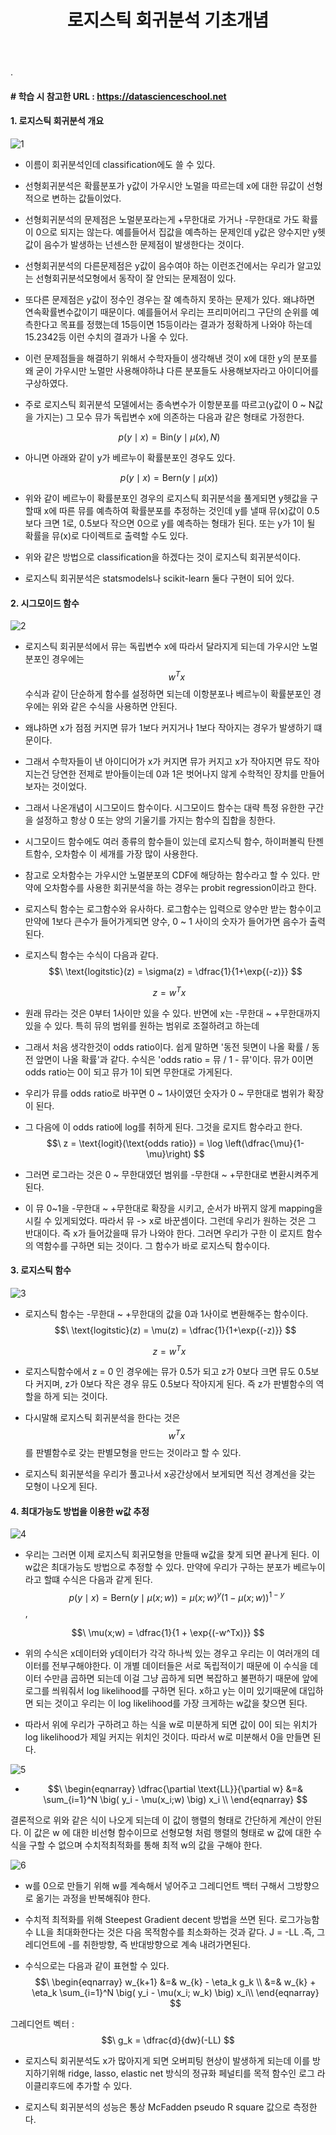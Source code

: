 ﻿---
layout: post
title: "로지스틱 회귀분석 기초개념"
tags: [Classification]
comments: true
---

.

#### # 학습 시 참고한 URL : https://datascienceschool.net

#### 1. 로지스틱 회귀분석 개요

![1](https://user-images.githubusercontent.com/41605276/56851650-5d953000-694c-11e9-86af-62a2782d62b9.jpg)

- 이름이 회귀분석인데 classification에도 쓸 수 있다.


- 선형회귀분석은 확률분포가 y값이 가우시안 노멀을 따르는데 x에 대한 뮤값이 선형적으로 변하는 값들이었다.


- 선형회귀분석의 문제점은 노멀분포라는게 +무한대로 가거나 -무한대로 가도 확률이 0으로 되지는 않는다. 예를들어서 집값을 예측하는 문제인데 y값은 양수지만 y헷값이 음수가 발생하는 넌센스한 문제점이 발생한다는 것이다.


- 선형회귀분석의 다른문제점은 y값이 음수여야 하는 이런조건에서는 우리가 알고있는 선형회귀분석모형에서 동작이 잘 안되는 문제점이 있다. 


- 또다른 문제점은 y값이 정수인 경우는 잘 예측하지 못하는 문제가 있다. 왜냐하면 연속확률변수값이기 때문이다. 예를들어서 우리는 프리미어리그 구단의 순위를 예측한다고 목표를 정했는데 15등이면 15등이라는 결과가 정확하게 나와야 하는데 15.2342등 이런 수치의 결과가 나올 수 있다. 


- 이런 문제점들을 해결하기 위해서 수학자들이 생각해낸 것이 x에 대한 y의 분포를 왜 굳이 가우시만 노멀만 사용해야하냐 다른 분포들도 사용해보자라고 아이디어를 구상하였다.


- 주로 로지스틱 회귀분석 모델에서는 종속변수가 이항분포를 따르고(y값이 0 ~ N값을 가지는) 그 모수 뮤가 독립변수 x에 의존하는 다음과 같은 형태로 가정한다.

$$\ p(y \mid x) = \text{Bin} (y \mid \mu(x), N) $$


- 아니면 아래와 같이 y가 베르누이 확률분포인 경우도 있다.

$$\ p(y \mid x) = \text{Bern} (y \mid  \mu(x) ) $$

- 위와 같이 베르누이 확률분포인 경우의 로지스틱 회귀분석을 풀게되면 y헷값을 구할때 x에 따른 뮤를 예측하여 확률분포를 추정하는 것인데 y를 낼때 뮤(x)값이 0.5보다 크면 1로, 0.5보다 작으면 0으로 y를 예측하는 형태가 된다. 또는 y가 1이 될 확률을 뮤(x)로 다이렉트로 출력할 수도 있다.


- 위와 같은 방법으로 classification을 하겠다는 것이 로지스틱 회귀분석이다.


- 로지스틱 회귀분석은 statsmodels나 scikit-learn 둘다 구현이 되어 있다.

#### 2. 시그모이드 함수

![2](https://user-images.githubusercontent.com/41605276/56851654-684fc500-694c-11e9-9ca8-18a374218441.jpg)

- 로지스틱 회귀분석에서 뮤는 독립변수 x에 따라서 달라지게 되는데 가우시안 노멀분포인 경우에는  $$\ w^Tx $$ 수식과 같이 단순하게 함수를 설정하면 되는데 이항분포나 베르누이 확률분포인 경우에는 위와 같은 수식을 사용하면 안된다.


- 왜냐하면 x가 점점 커지면 뮤가 1보다 커지거나 1보다 작아지는 경우가 발생하기 떄문이다.


- 그래서 수학자들이 낸 아이디어가 x가 커지면 뮤가 커지고 x가 작아지면 뮤도 작아지는건 당연한 전제로 받아들이는데 0과 1은 벗어나지 않게 수학적인 장치를 만들어보자는 것이었다.


- 그래서 나온개념이 시그모이드 함수이다. 시그모이드 함수는 대략 특정 유한한 구간을 설정하고 항상 0 또는 양의 기울기를 가지는 함수의 집합을 칭한다.


- 시그모이드 함수에도 여러 종류의 함수들이 있는데 로지스틱 함수, 하이퍼볼릭 탄젠트함수, 오차함수 이 세개를 가장 많이 사용한다.


- 참고로 오차함수는 가우시안 노멀분포의 CDF에 해당하는 함수라고 할 수 있다. 만약에 오차함수를 사용한 회귀분석을 하는 경우는 probit regression이라고 한다.


- 로지스틱 함수는 로그함수와 유사하다. 로그함수는 입력으로 양수만 받는 함수이고 만약에 1보다 큰수가 들어가게되면 양수, 0 ~ 1 사이의 숫자가 들어가면 음수가 출력된다.


- 로지스틱 함수는 수식이 다음과 같다. $$\ \text{logitstic}(z) = \sigma(z) = \dfrac{1}{1+\exp{(-z)}} $$

$$\ z = w^Tx $$

- 원래 뮤라는 것은 0부터 1사이만 있을 수 있다. 반면에 x는 -무한대 ~ +무한대까지 있을 수 있다. 특히 뮤의 범위를 원하는 범위로 조절하려고 하는데


- 그래서 처음 생각한것이 odds ratio이다. 쉽게 말하면 '동전 뒷면이 나올 확률 / 동전 앞면이 나올 확률'과 같다. 수식은 'odds ratio = 뮤 / 1 - 뮤'이다. 뮤가 0이면 odds ratio는 0이 되고 뮤가 1이 되면 무한대로 가게된다.


- 우리가 뮤를 odds ratio로 바꾸면 0 ~ 1사이였던 숫자가 0 ~ 무한대로 범위가 확장이 된다.


- 그 다음에 이 odds ratio에 log를 취하게 된다. 그것을 로지트 함수라고 한다.
$$\ z = \text{logit}(\text{odds ratio}) = \log \left(\dfrac{\mu}{1-\mu}\right) $$


- 그러면 로그라는 것은 0 ~ 무한대였던 범위를 -무한대 ~ +무한대로 변환시켜주게 된다.


- 이 뮤 0~1을 -무한대 ~ +무한대로 확장을 시키고, 순서가 바뀌지 않게 mapping을 시킬 수 있게되었다. 따라서 뮤 -> x로 바꾼셈이다. 그런데 우리가 원하는 것은 그 반대이다. 즉 x가 들어갔을때 뮤가 나와야 한다. 그러면 우리가 구한 이 로지트 함수의 역함수를 구하면 되는 것이다. 그 함수가 바로 로지스틱 함수이다.

#### 3. 로지스틱 함수

![3](https://user-images.githubusercontent.com/41605276/56851657-70a80000-694c-11e9-98e7-1c3221a09e89.jpg)

- 로지스틱 함수는 -무한대 ~ +무한대의 값을 0과 1사이로 변환해주는 함수이다.  $$\ \text{logitstic}(z) = \mu(z) = \dfrac{1}{1+\exp{(-z)}} $$

$$\ z = w^Tx $$

- 로지스틱함수에서 z = 0 인 경우에는 뮤가 0.5가 되고 z가 0보다 크면 뮤도 0.5보다 커지며, z가 0보다 작은 경우 뮤도 0.5보다 작아지게 된다. 즉 z가 판별함수의 역할을 하게 되는 것이다.


- 다시말해 로지스틱 회귀분석을 한다는 것은 $$\ w^Tx $$를 판별함수로 갖는 판별모형을 만드는 것이라고 할 수 있다.


- 로지스틱 회귀분석을 우리가 풀고나서 x공간상에서 보게되면 직선 경계선을 갖는 모형이 나오게 된다.

#### 4. 최대가능도 방법을 이용한 w값 추정

![4](https://user-images.githubusercontent.com/41605276/56851660-7a316800-694c-11e9-8fd4-3aa7aaaa41c6.jpg)

- 우리는 그러면 이제 로지스틱 회귀모형을 만들때 w값을 찾게 되면 끝나게 된다. 이 w값은 최대가능도 방법으로 추정할 수 있다. 만약에 우리가 구하는 분포가 베르누이라고 할떄 수식은 다음과 같게 된다. $$\ p(y \mid x) = \text{Bern} (y \mid  \mu(x;w) ) = \mu(x;w)^y ( 1 - \mu(x;w) )^{1-y} $$,

$$\ \mu(x;w) = \dfrac{1}{1 + \exp{(-w^Tx)}} $$


- 위의 수식은 x데이터와 y데이터가 각각 하나씩 있는 경우고 우리는 이 여러개의 데이터를 전부구해야한다. 이 개별 데이터들은 서로 독립적이기 때문에 이 수식을 데이터 수만큼 곱하면 되는데 이걸 그냥 곱하게 되면 복잡하고 불편하기 때문에 앞에 로그를 씌워줘서 log likelihood를 구하면 된다. x하고 y는 이미 있기때문에 대입하면 되는 것이고 우리는 이 log likelihood를 가장 크게하는 w값을 찾으면 된다.


- 따라서 위에 우리가 구하려고 하는 식을 w로 미분하게 되면 값이 0이 되는 위치가 log likelihood가 제일 커지는 위치인 것이다. 따라서 w로 미분해서 0을 만들면 된다.

![5](https://user-images.githubusercontent.com/41605276/56851663-83bad000-694c-11e9-96fd-fe1e7c13c33a.jpg)

- $$\ \begin{eqnarray}
\dfrac{\partial \text{LL}}{\partial w} 
&=& \sum_{i=1}^N \big( y_i  - \mu(x_i;w) \big) x_i \\
\end{eqnarray} $$ 

결론적으로 위와 같은 식이 나오게 되는데 이 값이 행렬의 형태로 간단하게 계산이 안된다. 이 값은  w 에 대한 비선형 함수이므로 선형모형 처럼 행렬의 형태로 w 값에 대한 수식을 구할 수 없으며 수치적최적화를 통해 최적 w의 값을 구해야 한다.

![6](https://user-images.githubusercontent.com/41605276/56851671-8b7a7480-694c-11e9-8d14-30a1c81053b9.jpg)

- w를 0으로 만들기 위해 w를 계속해서 넣어주고 그레디언트 백터 구해서 그방향으로 옮기는 과정을 반복해줘야 한다.


- 수치적 최적화를 위해 Steepest Gradient decent 방법을 쓰면 된다. 로그가능함수 LL을 최대화한다는 것은 다음 목적함수를 최소화하는 것과 같다. J = -LL .즉, 그레디언트에 -를 취한방향, 즉 반대방향으로 계속 내려가면된다.


- 수식으로는 다음과 같이 표현할 수 있다.$$\ \begin{eqnarray}
w_{k+1} 
&=& w_{k} - \eta_k g_k \\
&=& w_{k} + \eta_k \sum_{i=1}^N \big( y_i  - \mu(x_i; w_k) \big) x_i\\
\end{eqnarray} $$

그레디언트 벡터 : $$\ g_k = \dfrac{d}{dw}(-LL) $$


- 로지스틱 회귀분석도 x가 많아지게 되면 오버피팅 현상이 발생하게 되는데 이를 방지하기위해 ridge, lasso, elastic net 방식의 정규화 페널티를 목적 함수인 로그 라이클리후드에 추가할 수 있다.


- 로지스틱 회귀분석의 성능은 통상 McFadden pseudo R square 값으로 측정한다.
